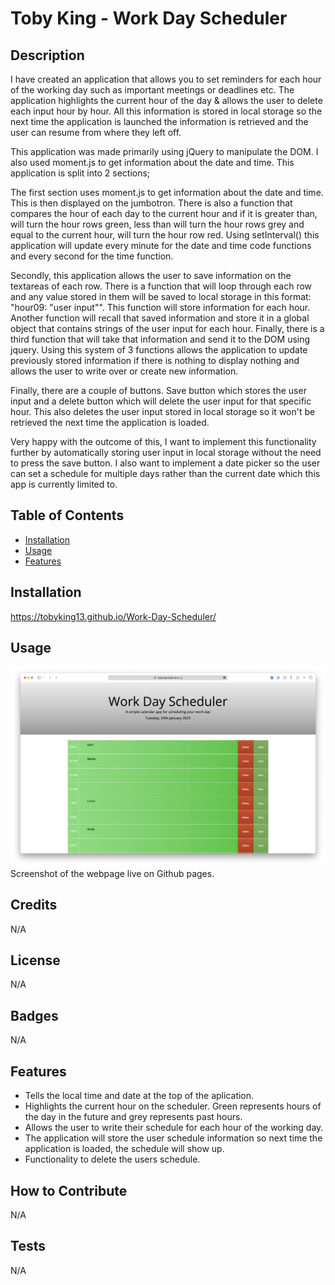 # Toby King - Work Day Scheduler

## Description

I have created an application that allows you to set reminders for each hour of the working day such as important meetings or deadlines etc. The application highlights the current hour of the day & allows the user to delete each input hour by hour. All this information is stored in local storage so the next time the application is launched the information is retrieved and the user can resume from where they left off.

This application was made primarily using jQuery to manipulate the DOM. I also used moment.js to get information about the date and time. This application is split into 2 sections;

The first section uses moment.js to get information about the date and time. This is then displayed on the jumbotron. There is also a function that compares the hour of each day to the current hour and if it is greater than, will turn the hour rows green, less than will turn the hour rows grey and equal to the current hour, will turn the hour row red. Using setInterval() this application will update every minute for the date and time code functions and every second for the time function.

Secondly, this application allows the user to save information on the textareas of each row. There is a function that will loop through each row and any value stored in them will be saved to local storage in this format: "hour09: "user input"". This function will store information for each hour. Another function will recall that saved information and store it in a global object that contains strings of the user input for each hour. Finally, there is a third function that will take that information and send it to the DOM using jquery. Using this system of 3 functions allows the application to update previously stored information if there is nothing to display nothing and allows the user to write over or create new information. 

Finally, there are a couple of buttons. Save button which stores the user input and a delete button which will delete the user input for that specific hour. This also deletes the user input stored in local storage so it won't be retrieved the next time the application is loaded. 

Very happy with the outcome of this, I want to implement this functionality further by automatically storing user input in local storage without the need to press the save button. I also want to implement a date picker so the user can set a schedule for multiple days rather than the current date which this app is currently limited to.



## Table of Contents

- [Installation](#installation)
- [Usage](#usage)
- [Features](#features)

## Installation

https://tobyking13.github.io/Work-Day-Scheduler/

## Usage

![Toby King Work Day Scheduler](./images/screenshot-scheduler.png "Toby King Work Day Scheduler" )
Screenshot of the webpage live on Github pages.

## Credits

N/A

## License

N/A

## Badges

N/A

## Features

* Tells the local time and date at the top of the aplication.
* Highlights the current hour on the scheduler. Green represents hours of the day in the future and grey represents past hours.
* Allows the user to write their schedule for each hour of the working day. 
* The application will store the user schedule information so next time the application is loaded, the schedule will show up.
* Functionality to delete the users schedule.

## How to Contribute

N/A

## Tests

N/A
